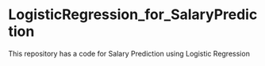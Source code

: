 # LogisticRegression_for_SalaryPrediction

This repository has a code for Salary Prediction using Logistic Regression
